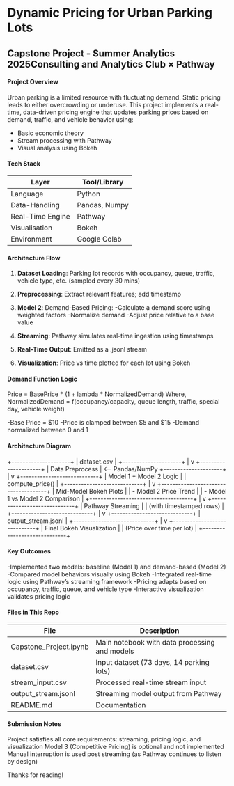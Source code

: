 # Dynamic Pricing for Urban Parking Lots 

## Capstone Project - Summer Analytics 2025Consulting and Analytics Club × Pathway


#### Project Overview
Urban parking is a limited resource with fluctuating demand. Static pricing leads to either overcrowding or underuse.
This project implements a real-time, data-driven pricing engine that updates parking prices based on demand, traffic, and vehicle behavior using:
- Basic economic theory
- Stream processing with Pathway
- Visual analysis using Bokeh


#### Tech Stack

|       Layer        |      Tool/Library       |
|--------------------|-------------------------|
|      Language      |         Python          |
|    Data-Handling   |      Pandas, Numpy      |
|  Real-Time Engine  |         Pathway         |
|    Visualisation   |         Bokeh           |
|     Environment    |      Google Colab       |



#### Architecture Flow
1. **Dataset Loading**: Parking lot records with occupancy, queue, traffic, vehicle type, etc. (sampled every 30 mins)
2. **Preprocessing**: Extract relevant features; add timestamp
3. **Model 2**: Demand-Based Pricing:
          -Calculate a demand score using weighted factors
          -Normalize demand
          -Adjust price relative to a base value

4. **Streaming**: Pathway simulates real-time ingestion using timestamps
5. **Real-Time Output**: Emitted as a .jsonl stream
6. **Visualization**: Price vs time plotted for each lot using Bokeh



#### Demand Function Logic
Price = BasePrice * (1 + lambda * NormalizedDemand)
Where, NormalizedDemand = f(occupancy/capacity, queue length, traffic, special day, vehicle weight)

-Base Price = $10
-Price is clamped between $5 and $15
-Demand normalized between 0 and 1

#### Architecture Diagram

+---------------------+
|   dataset.csv       |
+---------------------+
            |
            v
+---------------------+
|   Data Preprocess   | <-- Pandas/NumPy
+---------------------+
            |
            v
+----------------------------+
|   Model 1 + Model 2 Logic  |
|   compute_price()         |
+----------------------------+
            |
            v
+-------------------------------------+
|   Mid-Model Bokeh Plots              |
|   - Model 2 Price Trend              |
|   - Model 1 vs Model 2 Comparison    |
+-------------------------------------+
            |
            v
+-----------------------------+
|     Pathway Streaming       |
|  (with timestamped rows)    |
+-----------------------------+
            |
            v
+-----------------------------+
| output_stream.jsonl         |
+-----------------------------+
            |
            v
+-----------------------------+
|   Final Bokeh Visualization |
|   (Price over time per lot) |
+-----------------------------+



#### Key Outcomes
-Implemented two models: baseline (Model 1) and demand-based (Model 2)
-Compared model behaviors visually using Bokeh
-Integrated real-time logic using Pathway’s streaming framework
-Pricing adapts based on occupancy, traffic, queue, and vehicle type
-Interactive visualization validates pricing logic



#### Files in This Repo

|          File          |                  Description                  |
|------------------------|-----------------------------------------------|
| Capstone_Project.ipynb | Main notebook with data processing and models |
|      dataset.csv       | Input dataset (73 days, 14 parking lots)      |
|    stream_input.csv    | Processed real-time stream input              |
|  output_stream.jsonl   | Streaming model output from Pathway           |
|       README.md        | Documentation                                 |



#### Submission Notes
Project satisfies all core requirements: streaming, pricing logic, and visualization
Model 3 (Competitive Pricing) is optional and not implemented
Manual interruption is used post streaming (as Pathway continues to listen by design)


Thanks for reading!
